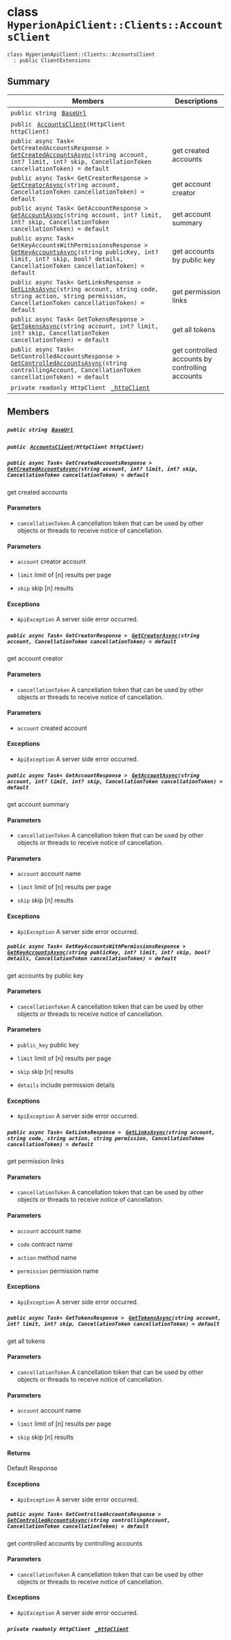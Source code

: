 # class `HyperionApiClient::Clients::AccountsClient` 

```
class HyperionApiClient::Clients::AccountsClient
  : public ClientExtensions
```

## Summary

 Members                                | Descriptions                                
----------------------------------------|---------------------------------------------
`public string ` [`BaseUrl`](#class_hyperion_api_client_1_1_clients_1_1_accounts_client_1a5e5e1c3b42a6c7ab84f8aeca3c9e570c) | 
`public ` [`AccountsClient`](#class_hyperion_api_client_1_1_clients_1_1_accounts_client_1a9ac22a9cdfa1aee84aca6f92790cadfb)`(HttpClient httpClient)` | 
`public async Task< GetCreatedAccountsResponse > ` [`GetCreatedAccountsAsync`](#class_hyperion_api_client_1_1_clients_1_1_accounts_client_1a635c3eab451507a0d8e5a4bb8ed90072)`(string account, int? limit, int? skip, CancellationToken cancellationToken) = default` | get created accounts
`public async Task< GetCreatorResponse > ` [`GetCreatorAsync`](#class_hyperion_api_client_1_1_clients_1_1_accounts_client_1a69b6295546037d1b1719172b91babdb0)`(string account, CancellationToken cancellationToken) = default` | get account creator
`public async Task< GetAccountResponse > ` [`GetAccountAsync`](#class_hyperion_api_client_1_1_clients_1_1_accounts_client_1a8f28c769216fc1f7240aa7cdf9a6c64a)`(string account, int? limit, int? skip, CancellationToken cancellationToken) = default` | get account summary
`public async Task< GetKeyAccountsWithPermissionsResponse > ` [`GetKeyAccountsAsync`](#class_hyperion_api_client_1_1_clients_1_1_accounts_client_1ac9561611402f182b3998a5e3abe24d6e)`(string publicKey, int? limit, int? skip, bool? details, CancellationToken cancellationToken) = default` | get accounts by public key
`public async Task< GetLinksResponse > ` [`GetLinksAsync`](#class_hyperion_api_client_1_1_clients_1_1_accounts_client_1ae3e355d0616ba13263433540c59cf76b)`(string account, string code, string action, string permission, CancellationToken cancellationToken) = default` | get permission links
`public async Task< GetTokensResponse > ` [`GetTokensAsync`](#class_hyperion_api_client_1_1_clients_1_1_accounts_client_1a9ff3161c00ddb34dcec834b2b36f9646)`(string account, int? limit, int? skip, CancellationToken cancellationToken) = default` | get all tokens
`public async Task< GetControlledAccountsResponse > ` [`GetControlledAccountsAsync`](#class_hyperion_api_client_1_1_clients_1_1_accounts_client_1a69664f91962a139c1b146714d202ce9a)`(string controllingAccount, CancellationToken cancellationToken) = default` | get controlled accounts by controlling accounts
`private readonly HttpClient ` [`_httpClient`](#class_hyperion_api_client_1_1_clients_1_1_accounts_client_1ad46239d4d974eb6987f330cce204da62) | 

## Members

##### `public string ` [`BaseUrl`](#class_hyperion_api_client_1_1_clients_1_1_accounts_client_1a5e5e1c3b42a6c7ab84f8aeca3c9e570c) 

##### `public ` [`AccountsClient`](#class_hyperion_api_client_1_1_clients_1_1_accounts_client_1a9ac22a9cdfa1aee84aca6f92790cadfb)`(HttpClient httpClient)` 

##### `public async Task< GetCreatedAccountsResponse > ` [`GetCreatedAccountsAsync`](#class_hyperion_api_client_1_1_clients_1_1_accounts_client_1a635c3eab451507a0d8e5a4bb8ed90072)`(string account, int? limit, int? skip, CancellationToken cancellationToken) = default` 

get created accounts

#### Parameters
* `cancellationToken` A cancellation token that can be used by other objects or threads to receive notice of cancellation.

#### Parameters
* `account` creator account

* `limit` limit of [n] results per page

* `skip` skip [n] results

#### Exceptions
* `ApiException` A server side error occurred.

##### `public async Task< GetCreatorResponse > ` [`GetCreatorAsync`](#class_hyperion_api_client_1_1_clients_1_1_accounts_client_1a69b6295546037d1b1719172b91babdb0)`(string account, CancellationToken cancellationToken) = default` 

get account creator

#### Parameters
* `cancellationToken` A cancellation token that can be used by other objects or threads to receive notice of cancellation.

#### Parameters
* `account` created account

#### Exceptions
* `ApiException` A server side error occurred.

##### `public async Task< GetAccountResponse > ` [`GetAccountAsync`](#class_hyperion_api_client_1_1_clients_1_1_accounts_client_1a8f28c769216fc1f7240aa7cdf9a6c64a)`(string account, int? limit, int? skip, CancellationToken cancellationToken) = default` 

get account summary

#### Parameters
* `cancellationToken` A cancellation token that can be used by other objects or threads to receive notice of cancellation.

#### Parameters
* `account` account name

* `limit` limit of [n] results per page

* `skip` skip [n] results

#### Exceptions
* `ApiException` A server side error occurred.

##### `public async Task< GetKeyAccountsWithPermissionsResponse > ` [`GetKeyAccountsAsync`](#class_hyperion_api_client_1_1_clients_1_1_accounts_client_1ac9561611402f182b3998a5e3abe24d6e)`(string publicKey, int? limit, int? skip, bool? details, CancellationToken cancellationToken) = default` 

get accounts by public key

#### Parameters
* `cancellationToken` A cancellation token that can be used by other objects or threads to receive notice of cancellation.

#### Parameters
* `public_key` public key

* `limit` limit of [n] results per page

* `skip` skip [n] results

* `details` include permission details

#### Exceptions
* `ApiException` A server side error occurred.

##### `public async Task< GetLinksResponse > ` [`GetLinksAsync`](#class_hyperion_api_client_1_1_clients_1_1_accounts_client_1ae3e355d0616ba13263433540c59cf76b)`(string account, string code, string action, string permission, CancellationToken cancellationToken) = default` 

get permission links

#### Parameters
* `cancellationToken` A cancellation token that can be used by other objects or threads to receive notice of cancellation.

#### Parameters
* `account` account name

* `code` contract name

* `action` method name

* `permission` permission name

#### Exceptions
* `ApiException` A server side error occurred.

##### `public async Task< GetTokensResponse > ` [`GetTokensAsync`](#class_hyperion_api_client_1_1_clients_1_1_accounts_client_1a9ff3161c00ddb34dcec834b2b36f9646)`(string account, int? limit, int? skip, CancellationToken cancellationToken) = default` 

get all tokens

#### Parameters
* `cancellationToken` A cancellation token that can be used by other objects or threads to receive notice of cancellation.

#### Parameters
* `account` account name

* `limit` limit of [n] results per page

* `skip` skip [n] results

#### Returns
Default Response

#### Exceptions
* `ApiException` A server side error occurred.

##### `public async Task< GetControlledAccountsResponse > ` [`GetControlledAccountsAsync`](#class_hyperion_api_client_1_1_clients_1_1_accounts_client_1a69664f91962a139c1b146714d202ce9a)`(string controllingAccount, CancellationToken cancellationToken) = default` 

get controlled accounts by controlling accounts

#### Parameters
* `cancellationToken` A cancellation token that can be used by other objects or threads to receive notice of cancellation.

#### Exceptions
* `ApiException` A server side error occurred.

##### `private readonly HttpClient ` [`_httpClient`](#class_hyperion_api_client_1_1_clients_1_1_accounts_client_1ad46239d4d974eb6987f330cce204da62) 

